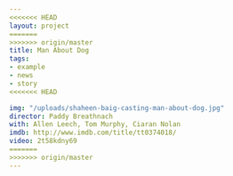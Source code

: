 ```yaml
---
<<<<<<< HEAD
layout: project
=======
>>>>>>> origin/master
title: Man About Dog
tags:
- example
- news
- story
<<<<<<< HEAD

img: "/uploads/shaheen-baig-casting-man-about-dog.jpg"
director: Paddy Breathnach
with: Allen Leech, Tom Murphy, Ciaran Nolan
imdb: http://www.imdb.com/title/tt0374018/
video: 2t58kdny69
=======
>>>>>>> origin/master
---
```



